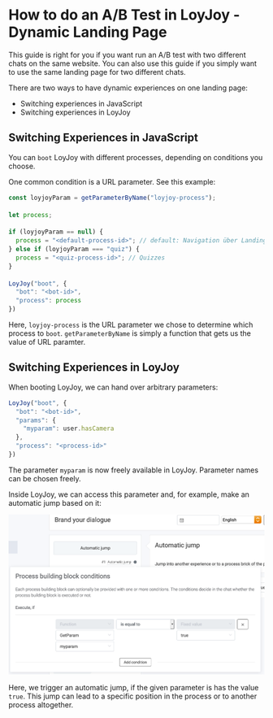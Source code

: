 # How to do an A/B Test in LoyJoy - Dynamic Landing Page

This guide is right for you if you want run an A/B test with two different chats on the same website. You can also use this guide if you simply want to use the same landing page for two different chats.

There are two ways to have dynamic experiences on one landing page:
- Switching experiences in JavaScript
- Switching experiences in LoyJoy


## Switching Experiences in JavaScript

You can `boot` LoyJoy with different processes, depending on conditions you choose. 

One common condition is a URL parameter. See this example:

```javascript
const loyjoyParam = getParameterByName("loyjoy-process");

let process;

if (loyjoyParam == null) {
  process = "<default-process-id>"; // default: Navigation über Landing Page
} else if (loyjoyParam === "quiz") {
  process = "<quiz-process-id>"; // Quizzes
}

LoyJoy("boot", {
  "bot": "<bot-id>",
  "process": process
})
```

Here, `loyjoy-process` is the URL parameter we chose to determine which process to `boot`. `getParameterByName` is
simply a function that gets us the value of URL paramter.

## Switching Experiences in LoyJoy

When booting LoyJoy, we can hand over arbitrary parameters:

```javascript
LoyJoy("boot", {
  "bot": "<bot-id>",
  "params": {
    "myparam": user.hasCamera
  },
  "process": "<process-id>"
})
```

The parameter `myparam` is now freely available in LoyJoy. Parameter names can be chosen freely.

Inside LoyJoy, we can access this parameter and, for example, make an automatic jump based on it:

![condition](dynamic_landing_page/process-jump-condition.png)

Here, we trigger an automatic jump, if the given parameter is has the value `true`. This jump can lead
to a specific position in the process or to another process altogether.

